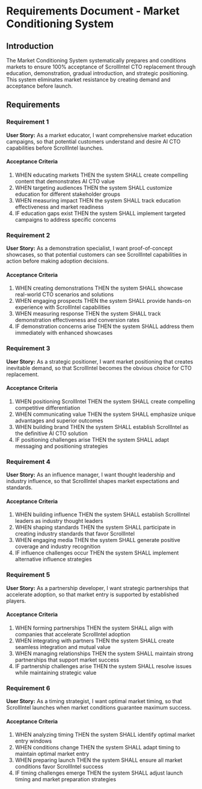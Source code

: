 # Requirements Document - Market Conditioning System

## Introduction

The Market Conditioning System systematically prepares and conditions markets to ensure 100% acceptance of ScrollIntel CTO replacement through education, demonstration, gradual introduction, and strategic positioning. This system eliminates market resistance by creating demand and acceptance before launch.

## Requirements

### Requirement 1

**User Story:** As a market educator, I want comprehensive market education campaigns, so that potential customers understand and desire AI CTO capabilities before ScrollIntel launches.

#### Acceptance Criteria

1. WHEN educating markets THEN the system SHALL create compelling content that demonstrates AI CTO value
2. WHEN targeting audiences THEN the system SHALL customize education for different stakeholder groups
3. WHEN measuring impact THEN the system SHALL track education effectiveness and market readiness
4. IF education gaps exist THEN the system SHALL implement targeted campaigns to address specific concerns

### Requirement 2

**User Story:** As a demonstration specialist, I want proof-of-concept showcases, so that potential customers can see ScrollIntel capabilities in action before making adoption decisions.

#### Acceptance Criteria

1. WHEN creating demonstrations THEN the system SHALL showcase real-world CTO scenarios and solutions
2. WHEN engaging prospects THEN the system SHALL provide hands-on experience with ScrollIntel capabilities
3. WHEN measuring response THEN the system SHALL track demonstration effectiveness and conversion rates
4. IF demonstration concerns arise THEN the system SHALL address them immediately with enhanced showcases

### Requirement 3

**User Story:** As a strategic positioner, I want market positioning that creates inevitable demand, so that ScrollIntel becomes the obvious choice for CTO replacement.

#### Acceptance Criteria

1. WHEN positioning ScrollIntel THEN the system SHALL create compelling competitive differentiation
2. WHEN communicating value THEN the system SHALL emphasize unique advantages and superior outcomes
3. WHEN building brand THEN the system SHALL establish ScrollIntel as the definitive AI CTO solution
4. IF positioning challenges arise THEN the system SHALL adapt messaging and positioning strategies

### Requirement 4

**User Story:** As an influence manager, I want thought leadership and industry influence, so that ScrollIntel shapes market expectations and standards.

#### Acceptance Criteria

1. WHEN building influence THEN the system SHALL establish ScrollIntel leaders as industry thought leaders
2. WHEN shaping standards THEN the system SHALL participate in creating industry standards that favor ScrollIntel
3. WHEN engaging media THEN the system SHALL generate positive coverage and industry recognition
4. IF influence challenges occur THEN the system SHALL implement alternative influence strategies

### Requirement 5

**User Story:** As a partnership developer, I want strategic partnerships that accelerate adoption, so that market entry is supported by established players.

#### Acceptance Criteria

1. WHEN forming partnerships THEN the system SHALL align with companies that accelerate ScrollIntel adoption
2. WHEN integrating with partners THEN the system SHALL create seamless integration and mutual value
3. WHEN managing relationships THEN the system SHALL maintain strong partnerships that support market success
4. IF partnership challenges arise THEN the system SHALL resolve issues while maintaining strategic value

### Requirement 6

**User Story:** As a timing strategist, I want optimal market timing, so that ScrollIntel launches when market conditions guarantee maximum success.

#### Acceptance Criteria

1. WHEN analyzing timing THEN the system SHALL identify optimal market entry windows
2. WHEN conditions change THEN the system SHALL adapt timing to maintain optimal market entry
3. WHEN preparing launch THEN the system SHALL ensure all market conditions favor ScrollIntel success
4. IF timing challenges emerge THEN the system SHALL adjust launch timing and market preparation strategies